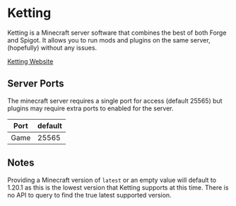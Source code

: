 # Ketting

Ketting is a Minecraft server software that combines the best of both Forge and Spigot. It allows you to run mods and plugins on the same server, (hopefully) without any issues.


[Ketting Website](https://kettingpowered.org/)

## Server Ports

The minecraft server requires a single port for access (default 25565) but plugins may require extra ports to enabled for the server.

| Port  | default |
|-------|---------|
| Game  | 25565   |

## Notes
Providing a Minecraft version of ``latest`` or an empty value will default to 1.20.1 as this is the lowest version that Ketting supports at this time.
There is no API to query to find the true latest supported version.
